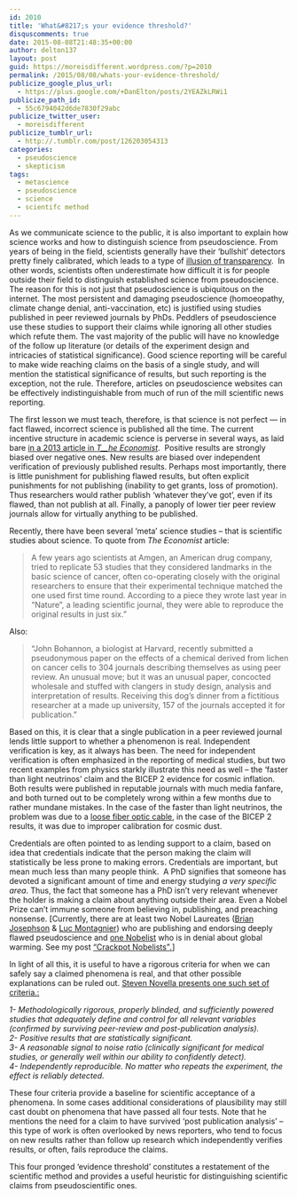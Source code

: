 ```yaml
---
id: 2010
title: 'What&#8217;s your evidence threshold?'
disquscomments: true
date: 2015-08-08T21:48:35+00:00
author: delton137
layout: post
guid: https://moreisdifferent.wordpress.com/?p=2010
permalink: /2015/08/08/whats-your-evidence-threshold/
publicize_google_plus_url:
  - https://plus.google.com/+DanElton/posts/2YEAZkLRWi1
publicize_path_id:
  - 55c6794042d6de7830f29abc
publicize_twitter_user:
  - moreisdifferent
publicize_tumblr_url:
  - http://.tumblr.com/post/126203054313
categories:
  - pseudoscience
  - skepticism
tags:
  - metascience
  - pseudoscience
  - science
  - scientifc method
---
```

As we communicate science to the public, it is also important to explain how science works and how to distinguish science from pseudoscience. From years of being in the field, scientists generally have their &#8216;bullshit&#8217; detectors pretty finely calibrated, which leads to a type of [illusion of transparency](https://en.wikipedia.org/wiki/Illusion_of_transparency).  In other words, scientists often underestimate how difficult it is for people outside their field to distinguish established science from pseudoscience. The reason for this is not just that pseudoscience is ubiquitous on the internet. The most persistent and damaging pseudoscience (homoeopathy, climate change denial, anti-vaccination, etc) is justified using studies published in peer reviewed journals by PhDs. Peddlers of pseudoscience use these studies to support their claims while ignoring all other studies which refute them. The vast majority of the public will have no knowledge of the follow up literature (or details of the experiment design and intricacies of statistical significance). Good science reporting will be careful to make wide reaching claims on the basis of a single study, and will mention the statistical significance of results, but such reporting is the exception, not the rule. Therefore, articles on pseudoscience websites can be effectively indistinguishable from much of run of the mill scientific news reporting.

<!--more-->



The first lesson we must teach, therefore, is that science is not perfect &#8212; in fact flawed, incorrect science is published all the time. The current incentive structure in academic science is perverse in several ways, as laid bare [in a 2013 article in _T__he Economist_](http://www.economist.com/news/briefing/21588057-scientists-think-science-self-correcting-alarming-degree-it-not-trouble#LMcgFVuAEA3mcuiy.99).  Positive results are strongly biased over negative ones. New results are biased over independent verification of previously published results. Perhaps most importantly, there is little punishment for publishing flawed results, but often explicit punishments for not publishing (inability to get grants, loss of promotion). Thus researchers would rather publish &#8216;whatever they&#8217;ve got&#8217;, even if its flawed, than not publish at all. Finally, a panoply of lower tier peer review journals allow for virtually anything to be published.

Recently, there have been several &#8216;meta&#8217; science studies &#8211; that is scientific studies about science. To quote from _The Economist_ article:

> A few years ago scientists at Amgen, an American drug company, tried to replicate 53 studies that they considered landmarks in the basic science of cancer, often co-operating closely with the original researchers to ensure that their experimental technique matched the one used first time round. According to a piece they wrote last year in &#8220;Nature&#8221;, a leading scientific journal, they were able to reproduce the original results in just six.&#8221;

Also:

> &#8220;John Bohannon, a biologist at Harvard, recently submitted a pseudonymous paper on the effects of a chemical derived from lichen on cancer cells to 304 journals describing themselves as using peer review. An unusual move; but it was an unusual paper, concocted wholesale and stuffed with clangers in study design, analysis and interpretation of results. Receiving this dog’s dinner from a fictitious researcher at a made up university, 157 of the journals accepted it for publication.&#8221;

<div class="copy-paste-block">
  <p>
    Based on this, it is clear that a single publication in a peer reviewed journal lends little support to whether a phenomenon is real. Independent verification is key, as it always has been. The need for independent verification is often emphasized in the reporting of medical studies, but two recent examples from physics starkly illustrate this need as well &#8211; the &#8216;faster than light neutrinos&#8217; claim and the BICEP 2 evidence for cosmic inflation. Both results were published in reputable journals with much media fanfare, and both turned out to be completely wrong within a few months due to rather mundane mistakes. In the case of the faster than light neutrinos, the problem was due to a <a href="https://en.wikipedia.org/wiki/Faster-than-light_neutrino_anomaly" target="blank">loose fiber optic cable</a>, in the case of the BICEP 2 results, it was due to improper calibration for cosmic dust.
  </p>

  <p>
    Credentials are often pointed to as lending support to a claim, based on idea that credentials indicate that the person making the claim will statistically be less prone to making errors. Credentials are important, but mean much less than many people think.  A PhD signifies that someone has devoted a significant amount of time and energy studying <em>a very specific area</em>. Thus, the fact that someone has a PhD isn&#8217;t very relevant whenever the holder is making a claim about anything outside their area. Even a Nobel Prize can&#8217;t immune someone from believing in, publishing, and preaching nonsense. [Currently, there are at least two Nobel Laureates (<a href="https://en.wikipedia.org/wiki/Brian_Josephson" target="blank">Brian Josephson</a> & <span class="st"><a href="https://en.wikipedia.org/wiki/Luc_Montagnier" target="blank"> Luc Montagnier</a></span>) who are publishing and endorsing deeply flawed pseudoscience and <a href="https://en.wikipedia.org/wiki/Ivar_Giaever" target="blank">one Nobelist</a> who is in denial about global warming. See my post <a href="https://moreisdifferent.wordpress.com/2015/10/11/crackpot-nobelists/">&#8220;Crackpot Nobelists&#8221;<em>.</em></a>]
  </p>

  <p>
    In light of all this, it is useful to have a rigorous criteria for when we can safely say a claimed phenomena is real, and that other possible explanations can be ruled out. <a href="https://www.sciencebasedmedicine.org/evidence-thresholds/" target="blank">Steven Novella presents one such set of criteria.:</a>
  </p>

  <p>
    <em>1- Methodologically rigorous, properly blinded, and sufficiently powered studies that adequately define and control for all relevant variables (confirmed by surviving peer-review and post-publication analysis).</em><br /> <em> 2- Positive results that are statistically significant.</em><br /> <em> 3- A reasonable signal to noise ratio (clinically significant for medical studies, or generally well within our ability to confidently detect).</em><br /> <em> 4- Independently reproducible. No matter who repeats the experiment, the effect is reliably detected.</em>
  </p>

  <p>
    These four criteria provide a baseline for scientific acceptance of a phenomena. In some cases additional considerations of plausibility may still cast doubt on phenomena that have passed all four tests. Note that he mentions the need for a claim to have survived &#8216;post publication analysis&#8217; &#8211; this type of work is often overlooked by news reporters, who tend to focus on new results rather than follow up research which independently verifies results, or often, fails reproduce the claims.
  </p>

  <p>
    This four pronged &#8216;evidence threshold&#8217; constitutes a restatement of the scientific method and provides a useful heuristic for distinguishing scientific claims from pseudoscientific ones.
  </p>
</div>
